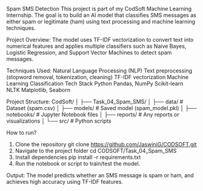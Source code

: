 Spam SMS Detection
This project is part of my CodSoft Machine Learning Internship. The goal is to build an AI model that classifies SMS messages as either spam or legitimate (ham) using text processing and machine learning techniques.

Project Overview:
The model uses TF-IDF vectorization to convert text into numerical features and applies multiple classifiers such as Naive Bayes, Logistic Regression, and Support Vector Machines to detect spam messages.

Techniques Used:
Natural Language Processing (NLP)
Text preprocessing (stopword removal, tokenization, cleaning)
TF-IDF vectorization
Machine Learning Classification
Tech Stack
Python
Pandas, NumPy
Scikit-learn
NLTK
Matplotlib, Seaborn

Project Structure:
CodSoft/
│
├── Task_04_Spam_SMS/
│   ├── data/             # Dataset (spam.csv)
│   ├── models/           # Saved model (spam_model.pkl)
│   ├── notebooks/        # Jupyter Notebook files
│   ├── reports/          # Any reports or visualizations
│   └── src/              # Python scripts

How to run?
1. Clone the repository
git clone https://github.com/JaswiniG/CODSOFT.git
2. Navigate to the project folder
cd CODSOFT/Task_04_Spam_SMS
3. Install dependencies
pip install -r requirements.txt
4. Run the notebook or script to train/test the model.

Output:
The model predicts whether an SMS message is spam or ham, and achieves high accuracy using TF-IDF features.
